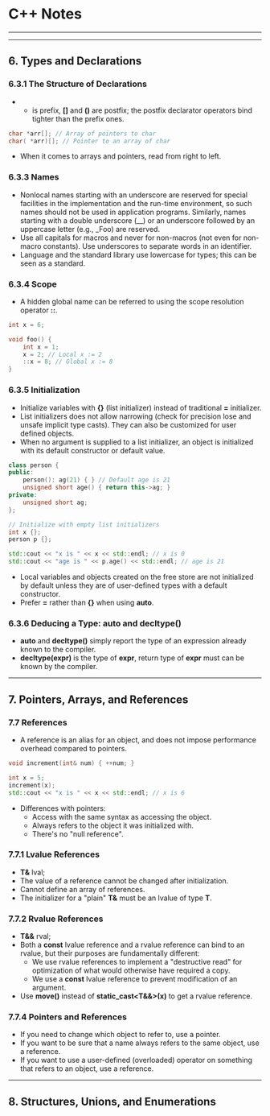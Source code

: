 # C++ Notes

___
___

## 6. Types and Declarations

### 6.3.1 The Structure of Declarations

* * is prefix, **[]** and **()** are postfix; the postfix declarator operators bind tighter than the prefix ones.

```c++
char *arr[]; // Array of pointers to char
char( *arr)[]; // Pointer to an array of char
```

* When it comes to arrays and pointers, read from right to left.

### 6.3.3 Names
* Nonlocal names starting with an underscore are reserved for special facilities in the implementation and the run-time environment, so such names should not be used in application programs. Similarly, names starting with a double underscore (__) or an underscore followed by an uppercase letter (e.g., _Foo) are reserved.
* Use all capitals for macros and never for non-macros (not even for non-macro constants). Use underscores to separate words in an identifier.
* Language and the standard library use lowercase for types; this can be seen as a standard.

### 6.3.4 Scope
* A hidden global name can be referred to using the scope resolution operator **::**.

```c++
int x = 6;

void foo() {
	int x = 1;
	x = 2; // Local x := 2
	::x = 8; // Global x := 8
}
```

### 6.3.5 Initialization

* Initialize variables with **{}** (list initializer) instead of traditional **=** initializer.
* List initializers does not allow narrowing (check for precision lose and unsafe implicit type casts). They can also be customized for user defined objects.
* When no argument is supplied to a list initializer, an object is initialized with its default constructor or default value.

```c++
class person {
public:
	person(): ag(21) { } // Default age is 21
	unsigned short age() { return this->ag; }
private:
	unsigned short ag;
};

// Initialize with empty list initializers
int x {};
person p {};

std::cout << "x is " << x << std::endl; // x is 0
std::cout << "age is " << p.age() << std::endl; // age is 21

```

* Local variables and objects created on the free store are not initialized by default unless they are of user-defined types with a default constructor.
* Prefer **=** rather than **{}** when using **auto**.

### 6.3.6 Deducing a Type: auto and decltype()
* **auto** and **decltype()** simply report the type of an expression already known to the compiler.
* **decltype(expr)** is the type of **expr**, return type of **expr** must can be known by the compiler.

___
## 7. Pointers, Arrays, and References

### 7.7 References
* A reference is an alias for an object, and does not impose performance overhead compared to pointers.

``` c++
void increment(int& num) { ++num; }

int x = 5;
increment(x);
std::cout << "x is " << x << std::endl; // x is 6

```

* Differences with pointers:
	* Access with the same syntax as accessing the object.
	* Always refers to the object it was initialized with.
	* There's no "null reference".

### 7.7.1 Lvalue References
* **T&** lval;
* The value of a reference cannot be changed after initialization.
* Cannot define an array of references.
* The initializer for a "plain" **T&** must be an lvalue of type **T**.

### 7.7.2 Rvalue References
* **T&&** rval;
* Both a **const** lvalue reference and a rvalue reference can bind to an rvalue, but their purposes are fundamentally different:
	* We use rvalue references to implement a "destructive read" for optimization of what would otherwise have required a copy.
	* We use a **const** lvalue reference to prevent modification of an argument.
* Use **move()** instead of **static_cast\<T&&\>(x)** to get a rvalue reference.

### 7.7.4 Pointers and References
* If you need to change which object to refer to, use a pointer.
* If you want to be sure that a name always refers to the same object, use a reference.
* If you want to use a user-defined (overloaded) operator on something that refers to an object, use a reference.

___
## 8. Structures, Unions, and Enumerations

